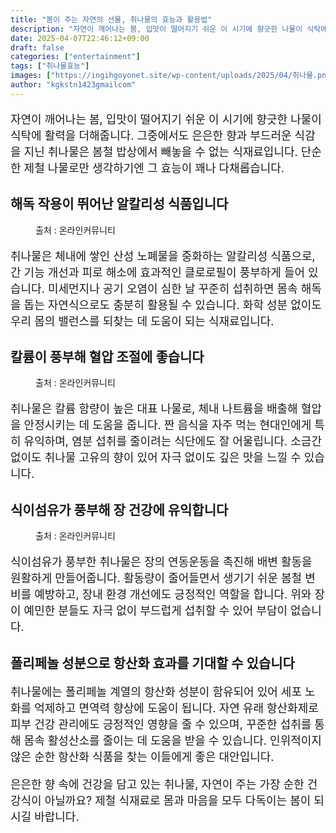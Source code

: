 ```yaml
---
title: "봄이 주는 자연의 선물, 취나물의 효능과 활용법"
description: "자연이 깨어나는 봄, 입맛이 떨어지기 쉬운 이 시기에 향긋한 나물이 식탁에 활력을 더해줍니다. 그중에서도 은은한 향과 부드러운 식감을 지닌 취나물은 봄철 밥상에서 빼놓을 수 없는 식재료입니다. 단순한 제철 나물로만 생각하기엔 그 효능이 꽤나 다채롭습니다."
date: 2025-04-07T22:46:12+09:00
draft: false
categories: ["entertainment"]
tags: ["취나물효능"]
images: ["https://ingihgoyonet.site/wp-content/uploads/2025/04/취나물.png", "https://ingihgoyonet.site/wp-content/uploads/2025/04/취나물무침.png", "https://ingihgoyonet.site/wp-content/uploads/2025/04/취나물솥밥.png"]
author: "kgkstn1423gmailcom"
---
```


<p style="font-size:18px">자연이 깨어나는 봄, 입맛이 떨어지기 쉬운 이 시기에 향긋한 나물이 식탁에 활력을 더해줍니다. 그중에서도 은은한 향과 부드러운 식감을 지닌 취나물은 봄철 밥상에서 빼놓을 수 없는 식재료입니다. 단순한 제철 나물로만 생각하기엔 그 효능이 꽤나 다채롭습니다.</p> <h2 >해독 작용이 뛰어난 알칼리성 식품입니다</h2> <figure ><img src="https://ingihgoyonet.site/wp-content/uploads/2025/04/취나물.png" alt="" style="aspect-ratio:16/9;object-fit:cover"/><figcaption >출처 : 온라인커뮤니티</figcaption></figure> <p style="font-size:18px">취나물은 체내에 쌓인 산성 노폐물을 중화하는 알칼리성 식품으로, 간 기능 개선과 피로 해소에 효과적인 클로로필이 풍부하게 들어 있습니다. 미세먼지나 공기 오염이 심한 날 꾸준히 섭취하면 몸속 해독을 돕는 자연식으로도 충분히 활용될 수 있습니다. 화학 성분 없이도 우리 몸의 밸런스를 되찾는 데 도움이 되는 식재료입니다.</p> <h2 >칼륨이 풍부해 혈압 조절에 좋습니다</h2> <figure ><img src="https://ingihgoyonet.site/wp-content/uploads/2025/04/취나물무침.png" alt="" style="aspect-ratio:16/9;object-fit:cover"/><figcaption >출처 : 온라인커뮤니티</figcaption></figure> <p style="font-size:18px">취나물은 칼륨 함량이 높은 대표 나물로, 체내 나트륨을 배출해 혈압을 안정시키는 데 도움을 줍니다. 짠 음식을 자주 먹는 현대인에게 특히 유익하며, 염분 섭취를 줄이려는 식단에도 잘 어울립니다. 소금간 없이도 취나물 고유의 향이 있어 자극 없이도 깊은 맛을 느낄 수 있습니다.</p> <h2 >식이섬유가 풍부해 장 건강에 유익합니다</h2> <figure ><img src="https://ingihgoyonet.site/wp-content/uploads/2025/04/취나물솥밥.png" alt="" style="aspect-ratio:16/9;object-fit:cover"/><figcaption >출처 : 온라인커뮤니티</figcaption></figure> <p style="font-size:18px">식이섬유가 풍부한 취나물은 장의 연동운동을 촉진해 배변 활동을 원활하게 만들어줍니다. 활동량이 줄어들면서 생기기 쉬운 봄철 변비를 예방하고, 장내 환경 개선에도 긍정적인 역할을 합니다. 위와 장이 예민한 분들도 자극 없이 부드럽게 섭취할 수 있어 부담이 없습니다.</p> <h2 >폴리페놀 성분으로 항산화 효과를 기대할 수 있습니다</h2> <p style="font-size:18px">취나물에는 폴리페놀 계열의 항산화 성분이 함유되어 있어 세포 노화를 억제하고 면역력 향상에 도움이 됩니다. 자연 유래 항산화제로 피부 건강 관리에도 긍정적인 영향을 줄 수 있으며, 꾸준한 섭취를 통해 몸속 활성산소를 줄이는 데 도움을 받을 수 있습니다. 인위적이지 않은 순한 항산화 식품을 찾는 이들에게 좋은 대안입니다.</p> <p style="font-size:18px">은은한 향 속에 건강을 담고 있는 취나물, 자연이 주는 가장 순한 건강식이 아닐까요? 제철 식재료로 몸과 마음을 모두 다독이는 봄이 되시길 바랍니다.</p>